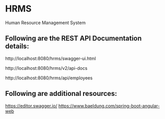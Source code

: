 # HRMS
Human Resource Management System



Following are the REST API Documentation details:
-------------------------------------------------
http://localhost:8080/hrms/swagger-ui.html

http://localhost:8080/hrms/v2/api-docs

http://localhost:8080/hrms/api/employees


Following are additional resources:
----------------------------------------------
https://editor.swagger.io/
https://www.baeldung.com/spring-boot-angular-web